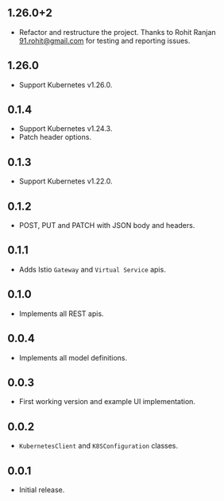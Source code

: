 ## 1.26.0+2

* Refactor and restructure the project. Thanks to Rohit Ranjan <91.rohit@gmail.com> for testing and reporting issues.

## 1.26.0

* Support Kubernetes v1.26.0.

## 0.1.4

* Support Kubernetes v1.24.3.
* Patch header options.

## 0.1.3

* Support Kubernetes v1.22.0.

## 0.1.2

* POST, PUT and PATCH with JSON body and headers.

## 0.1.1

* Adds Istio `Gateway` and `Virtual Service` apis.

## 0.1.0

* Implements all REST apis.

## 0.0.4

* Implements all model definitions.

## 0.0.3

* First working version and example UI implementation.

## 0.0.2

* `KubernetesClient` and `K8SConfiguration` classes.

## 0.0.1

* Initial release.
